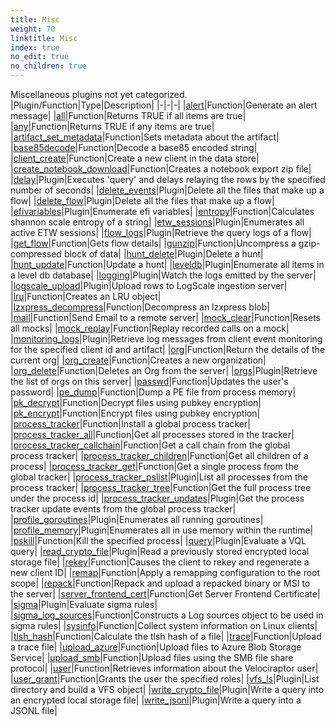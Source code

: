 ```yaml
---
title: Misc
weight: 70
linktitle: Misc
index: true
no_edit: true
no_children: true
---
```


Miscellaneous plugins not yet categorized.
|Plugin/Function|<span class='vql_type'>Type</span>|Description|
|-|-|-|
|[alert](alert)|<span class='vql_type'>Function</span>|Generate an alert message|
|[all](all)|<span class='vql_type'>Function</span>|Returns TRUE if all items are true|
|[any](any)|<span class='vql_type'>Function</span>|Returns TRUE if any items are true|
|[artifact_set_metadata](artifact_set_metadata)|<span class='vql_type'>Function</span>|Sets metadata about the artifact|
|[base85decode](base85decode)|<span class='vql_type'>Function</span>|Decode a base85 encoded string|
|[client_create](client_create)|<span class='vql_type'>Function</span>|Create a new client in the data store|
|[create_notebook_download](create_notebook_download)|<span class='vql_type'>Function</span>|Creates a notebook export zip file|
|[delay](delay)|<span class='vql_type'>Plugin</span>|Executes 'query' and delays relaying the rows by the specified number of seconds|
|[delete_events](delete_events)|<span class='vql_type'>Plugin</span>|Delete all the files that make up a flow|
|[delete_flow](delete_flow)|<span class='vql_type'>Plugin</span>|Delete all the files that make up a flow|
|[efivariables](efivariables)|<span class='vql_type'>Plugin</span>|Enumerate efi variables|
|[entropy](entropy)|<span class='vql_type'>Function</span>|Calculates shannon scale entropy of a string|
|[etw_sessions](etw_sessions)|<span class='vql_type'>Plugin</span>|Enumerates all active ETW sessions|
|[flow_logs](flow_logs)|<span class='vql_type'>Plugin</span>|Retrieve the query logs of a flow|
|[get_flow](get_flow)|<span class='vql_type'>Function</span>|Gets flow details|
|[gunzip](gunzip)|<span class='vql_type'>Function</span>|Uncompress a gzip-compressed block of data|
|[hunt_delete](hunt_delete)|<span class='vql_type'>Plugin</span>|Delete a hunt|
|[hunt_update](hunt_update)|<span class='vql_type'>Function</span>|Update a hunt|
|[leveldb](leveldb)|<span class='vql_type'>Plugin</span>|Enumerate all items in a level db database|
|[logging](logging)|<span class='vql_type'>Plugin</span>|Watch the logs emitted by the server|
|[logscale_upload](logscale_upload)|<span class='vql_type'>Plugin</span>|Upload rows to LogScale ingestion server|
|[lru](lru)|<span class='vql_type'>Function</span>|Creates an LRU object|
|[lzxpress_decompress](lzxpress_decompress)|<span class='vql_type'>Function</span>|Decompress an lzxpress blob|
|[mail](mail)|<span class='vql_type'>Function</span>|Send Email to a remote server|
|[mock_clear](mock_clear)|<span class='vql_type'>Function</span>|Resets all mocks|
|[mock_replay](mock_replay)|<span class='vql_type'>Function</span>|Replay recorded calls on a mock|
|[monitoring_logs](monitoring_logs)|<span class='vql_type'>Plugin</span>|Retrieve log messages from client event monitoring for the specified client id and artifact|
|[org](org)|<span class='vql_type'>Function</span>|Return the details of the current org|
|[org_create](org_create)|<span class='vql_type'>Function</span>|Creates a new organization|
|[org_delete](org_delete)|<span class='vql_type'>Function</span>|Deletes an Org from the server|
|[orgs](orgs)|<span class='vql_type'>Plugin</span>|Retrieve the list of orgs on this server|
|[passwd](passwd)|<span class='vql_type'>Function</span>|Updates the user's password|
|[pe_dump](pe_dump)|<span class='vql_type'>Function</span>|Dump a PE file from process memory|
|[pk_decrypt](pk_decrypt)|<span class='vql_type'>Function</span>|Decrypt files using pubkey encryption|
|[pk_encrypt](pk_encrypt)|<span class='vql_type'>Function</span>|Encrypt files using pubkey encryption|
|[process_tracker](process_tracker)|<span class='vql_type'>Function</span>|Install a global process tracker|
|[process_tracker_all](process_tracker_all)|<span class='vql_type'>Function</span>|Get all processes stored in the tracker|
|[process_tracker_callchain](process_tracker_callchain)|<span class='vql_type'>Function</span>|Get a call chain from the global process tracker|
|[process_tracker_children](process_tracker_children)|<span class='vql_type'>Function</span>|Get all children of a process|
|[process_tracker_get](process_tracker_get)|<span class='vql_type'>Function</span>|Get a single process from the global tracker|
|[process_tracker_pslist](process_tracker_pslist)|<span class='vql_type'>Plugin</span>|List all processes from the process tracker|
|[process_tracker_tree](process_tracker_tree)|<span class='vql_type'>Function</span>|Get the full process tree under the process id|
|[process_tracker_updates](process_tracker_updates)|<span class='vql_type'>Plugin</span>|Get the process tracker update events from the global process tracker|
|[profile_goroutines](profile_goroutines)|<span class='vql_type'>Plugin</span>|Enumerates all running goroutines|
|[profile_memory](profile_memory)|<span class='vql_type'>Plugin</span>|Enumerates all in use memory within the runtime|
|[pskill](pskill)|<span class='vql_type'>Function</span>|Kill the specified process|
|[query](query)|<span class='vql_type'>Plugin</span>|Evaluate a VQL query|
|[read_crypto_file](read_crypto_file)|<span class='vql_type'>Plugin</span>|Read a previously stored encrypted local storage file|
|[rekey](rekey)|<span class='vql_type'>Function</span>|Causes the client to rekey and regenerate a new client ID|
|[remap](remap)|<span class='vql_type'>Function</span>|Apply a remapping configuration to the root scope|
|[repack](repack)|<span class='vql_type'>Function</span>|Repack and upload a repacked binary or MSI to the server|
|[server_frontend_cert](server_frontend_cert)|<span class='vql_type'>Function</span>|Get Server Frontend Certificate|
|[sigma](sigma)|<span class='vql_type'>Plugin</span>|Evaluate sigma rules|
|[sigma_log_sources](sigma_log_sources)|<span class='vql_type'>Function</span>|Constructs a Log sources object to be used in sigma rules|
|[sysinfo](sysinfo)|<span class='vql_type'>Function</span>|Collect system information on Linux clients|
|[tlsh_hash](tlsh_hash)|<span class='vql_type'>Function</span>|Calculate the tlsh hash of a file|
|[trace](trace)|<span class='vql_type'>Function</span>|Upload a trace file|
|[upload_azure](upload_azure)|<span class='vql_type'>Function</span>|Upload files to Azure Blob Storage Service|
|[upload_smb](upload_smb)|<span class='vql_type'>Function</span>|Upload files using the SMB file share protocol|
|[user](user)|<span class='vql_type'>Function</span>|Retrieves information about the Velociraptor user|
|[user_grant](user_grant)|<span class='vql_type'>Function</span>|Grants the user the specified roles|
|[vfs_ls](vfs_ls)|<span class='vql_type'>Plugin</span>|List directory and build a VFS object|
|[write_crypto_file](write_crypto_file)|<span class='vql_type'>Plugin</span>|Write a query into an encrypted local storage file|
|[write_jsonl](write_jsonl)|<span class='vql_type'>Plugin</span>|Write a query into a JSONL file|
